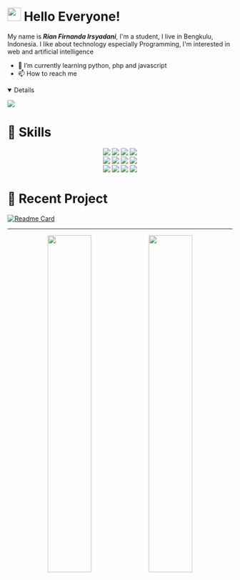 
<!-- <img src="yy.png" width="300"> -->

<h1>
  <img src="https://github.com/TheDudeThatCode/TheDudeThatCode/blob/master/Assets/Hi.gif?raw=true" width="30"> Hello Everyone!
</h1>

<p>My name is <b><i>Rian Firnanda Irsyadani</i></b>, I'm a student, I live in Bengkulu, Indonesia. I like about technology especially Programming, I'm interested in web and artificial intelligence</p>

- 🌱 I’m currently learning python, php and javascript
- 📫 How to reach me

<details open>


<p align = "center">
  


[<img src = "https://img.shields.io/badge/instagram-%23E4405F.svg?&style=for-the-badge&logo=instagram&logoColor=white">](https://www.instagram.com/rianfirnandaa_/)


</p>

</details>

<h1>
   📖 Skills
</h1>

<p align="center">
  <img src="https://img.shields.io/badge/HTML5-E34F26?style=for-the-badge&logo=html5&logoColor=white"> <img src="https://img.shields.io/badge/CSS3-1572B6?style=for-the-badge&logo=css3&logoColor=white"> <img src="https://img.shields.io/badge/JavaScript-323330?style=for-the-badge&logo=javascript&logoColor=F7DF1E"> <img src="https://img.shields.io/badge/PHP-777BB4?style=for-the-badge&logo=php&logoColor=white"><br>
  <img src="https://img.shields.io/badge/MySQL-005C84?style=for-the-badge&logo=mysql&logoColor=white"> <img src="https://img.shields.io/badge/Bootstrap-563D7C?style=for-the-badge&logo=bootstrap&logoColor=white"> <img src="https://img.shields.io/badge/Laravel-FF2D20?style=for-the-badge&logo=laravel&logoColor=white"> <img src="https://img.shields.io/badge/Composer-885630?style=for-the-badge&logo=Composer&logoColor=white"><br>
  <img src="https://img.shields.io/badge/npm-CB3837?style=for-the-badge&logo=npm&logoColor=white"> <img src="https://img.shields.io/badge/GIT-E44C30?style=for-the-badge&logo=git&logoColor=white"> <img src="https://img.shields.io/badge/GitHub-100000?style=for-the-badge&logo=github&logoColor=white"> <img src="https://img.shields.io/badge/Visual_Studio_Code-0078D4?style=for-the-badge&logo=visual%20studio%20code&logoColor=white">
</p>

<h1>
   📃 Recent Project
</h1>

[![Readme Card](https://github-readme-stats.vercel.app/api/pin/?username=Rianfirnanda&repo=telegram-anonymous-chat)](https://github.com/Rianfirnanda/telegram-anonymous-chat)



<hr>

<p align = "center">
 <img width="44%" src="https://github-readme-stats.vercel.app/api?username=rianfirnanda&&show_icons=true&title_color=79ff97&icon_color=63a2ff&text_color=ffffff&bg_color=151515&hide=contribs"/>
<img width="44%" src="https://github-readme-stats.vercel.app/api/top-langs/?username=rianfirnanda&title_color=79ff97&icon_color=63a2ff&text_color=ffffff&bg_color=151515&hide=css%2Chtml&layout=compact" /></p>


